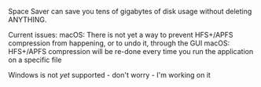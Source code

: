 Space Saver can save you tens of gigabytes of disk usage without deleting ANYTHING.

Current issues:
macOS: There is not yet a way to prevent HFS+/APFS compression from happening, or to undo it, through the GUI
macOS: HFS+/APFS compression will be re-done every time you run the application on a specific file

Windows is not *yet* supported - don't worry - I'm working on it
